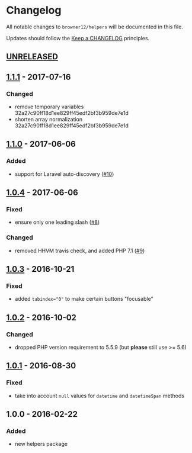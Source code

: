 # Changelog

All notable changes to `browner12/helpers` will be documented in this file.

Updates should follow the [Keep a CHANGELOG](http://keepachangelog.com/) principles.

## [UNRELEASED]

## [1.1.1] - 2017-07-16

### Changed
- remove temporary variables 32a27c90ff18d1ee829ff45edf2bf3b959de7e1d
- shorten array normalization 32a27c90ff18d1ee829ff45edf2bf3b959de7e1d

## [1.1.0] - 2017-06-06

### Added
- support for Laravel auto-discovery ([#10](https://github.com/browner12/helpers/pull/10))

## [1.0.4] - 2017-06-06

### Fixed
- ensure only one leading slash ([#8](https://github.com/browner12/helpers/pull/8))

### Changed
- removed HHVM travis check, and added PHP 7.1 ([#9](https://github.com/browner12/helpers/pull/9))

## [1.0.3] - 2016-10-21

### Fixed
- added `tabindex="0"` to make certain buttons "focusable"

## [1.0.2] - 2016-10-02

### Changed
- dropped PHP version requirement to 5.5.9 (but **please** still use >= 5.6)

## [1.0.1] - 2016-08-30

### Fixed
- take into account `null` values for `datetime` and `datetimeSpan` methods

## 1.0.0 - 2016-02-22

### Added
- new helpers package

[unreleased]: https://github.com/browner12/helpers/compare/v1.1.1...HEAD
[1.1.1]: https://github.com/browner12/helpers/compare/v1.1.0...v1.1.1
[1.1.0]: https://github.com/browner12/helpers/compare/v1.0.4...v1.1.0
[1.0.4]: https://github.com/browner12/helpers/compare/v1.0.3...v1.0.4
[1.0.3]: https://github.com/browner12/helpers/compare/v1.0.2...v1.0.3
[1.0.2]: https://github.com/browner12/helpers/compare/v1.0.1...v1.0.2
[1.0.1]: https://github.com/browner12/helpers/compare/v1.0.0...v1.0.1
